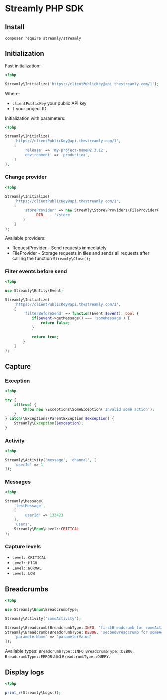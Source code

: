 # Streamly PHP SDK

## Install

```
composer require streamly/streamly
```
## Initialization

Fast initialization:

```php
<?php

Streamly\Initialize('https://clientPublicKey@api.thestreamly.com/1');
```

Where:

- `clientPublicKey` your public API key
- `1` your project ID

Initialization with parameters:

```php
<?php

Streamly\Initialize(
    'https://clientPublicKey@api.thestreamly.com/1',
    [
        'release' => 'my-project-name@2.3.12',
        'environment' => 'production',
    ]
);
```

### Change provider

```php
<?php

Streamly\Initialize(
    'https://clientPublicKey@api.thestreamly.com/1',
    [
        'storeProvider' => new Streamly\Store\Providers\FileProvider(
            __DIR__ . '/store'
        )
    ]
);
```

Available providers:

- RequestProvider - Send requests immediately
- FileProvider - Storage requests in files and sends all requests after calling the function `Streamly\Close();`

### Filter events before send

```php
<?php

use Streamly\Entity\Event;

Streamly\Initialize(
    'https://clientPublicKey@api.thestreamly.com/1',
    [
        'filterBeforeSend' => function(Event $event): bool {
            if($event->getMessage() === 'someMessage') {
                return false;
            }
            
            return true;
        }
    ]
);
```

## Capture

### Exception

```php
<?php

try {
    if(true) {
        throw new \Exceptions\SomeException('Invalid some action');
    }
} catch(\Exceptions\ParentException $exception) {
    Streamly\Exception($exception);
}
```

### Activity

```php
<?php

Streamly\Activity('message', 'channel', [
    'userId' => 1
]);
```

### Messages

```php
<?php

Streamly\Message(
    'testMessage',
    [
        'userId' => 133423
    ],
    'users',
    Streamly\Enum\Level::CRITICAL
);
```

### Capture levels

- `Level::CRITICAL`
- `Level::HIGH`
- `Level::NORMAL`
- `Level::LOW`

## Breadcrumbs

```php
<?php

use Streamly\Enum\BreadcrumbType;

Streamly\Activity('someActivity');

Streamly\Breadcrumb(BreadcrumbType::INFO, 'firstBreadcrumb for someActivity');
Streamly\Breadcrumb(BreadcrumbType::DEBUG, 'secondBreadcrumb for someActivity', [
    'parameterName' => 'parameterValue'
]);
```

Available types: `BreadcrumbType::INFO`, `BreadcrumbType::DEBUG`, `BreadcrumbType::ERROR` and `BreadcrumbType::QUERY`.

## Display logs

```php
<?php

print_r(Streamly\Logs());
```